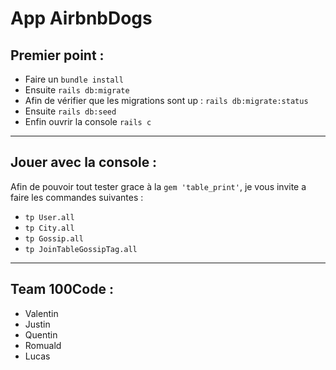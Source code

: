 # App AirbnbDogs

## Premier point :

- Faire un `bundle install`
- Ensuite `rails db:migrate`
- Afin de vérifier que les migrations sont up : `rails db:migrate:status`
- Ensuite `rails db:seed`
- Enfin ouvrir la console `rails c`

<hr>

## Jouer avec la console :

Afin de pouvoir tout tester grace à la `gem 'table_print'`, je vous invite a faire les commandes suivantes :

- `tp User.all`
- `tp City.all`
- `tp Gossip.all`
- `tp JoinTableGossipTag.all`

<hr>

## Team 100Code :

- Valentin
- Justin
- Quentin
- Romuald
- Lucas
